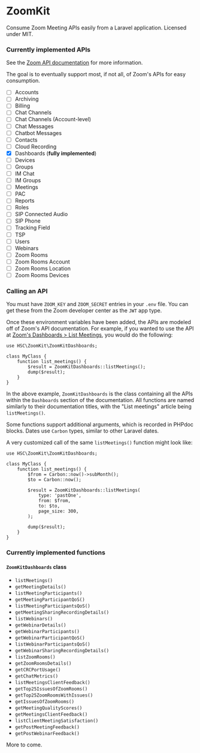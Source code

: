 # ZoomKit

Consume Zoom Meeting APIs easily from a Laravel application.
Licensed under MIT.

### Currently implemented APIs
See the [Zoom API documentation](https://marketplace.zoom.us/docs/api-reference/zoom-api) for more information.

The goal is to eventually support most, if not all, of Zoom's APIs for easy consumption.

- [ ] Accounts
- [ ] Archiving
- [ ] Billing
- [ ] Chat Channels
- [ ] Chat Channels (Account-level)
- [ ] Chat Messages
- [ ] Chatbot Messages
- [ ] Contacts
- [ ] Cloud Recording
- [x] Dashboards (**fully implemented**)
- [ ] Devices
- [ ] Groups
- [ ] IM Chat
- [ ] IM Groups
- [ ] Meetings
- [ ] PAC
- [ ] Reports
- [ ] Roles
- [ ] SIP Connected Audio
- [ ] SIP Phone
- [ ] Tracking Field
- [ ] TSP
- [ ] Users
- [ ] Webinars
- [ ] Zoom Rooms
- [ ] Zoom Rooms Account
- [ ] Zoom Rooms Location
- [ ] Zoom Rooms Devices

### Calling an API

You must have `ZOOM_KEY` and `ZOOM_SECRET` entries in your `.env` file.
You can get these from the Zoom developer center as the `JWT` app type.

Once these environment variables have been added, the APIs are modeled off of Zoom's API documentation. 
For example, if you wanted to use the API at [Zoom's Dashboards > List Meetings](https://marketplace.zoom.us/docs/api-reference/zoom-api/dashboards/dashboardmeetings), you would do the following:

```
use HSC\ZoomKit\ZoomKitDashboards;

class MyClass {
    function list_meetings() {
        $result = ZoomKitDashboards::listMeetings();
        dump($result);
    }
}
```

In the above example, `ZoomKitDashboards` is the class containing all the APIs within the `Dashboards` section of the documentation.
All functions are named similarly to their documentation titles, with the "List meetings" article being `listMeetings()`.

Some functions support additional arguments, which is recorded in PHPdoc blocks. Dates use `Carbon` types, similar to other Laravel dates.

A very customized call of the same `listMeetings()` function might look like:

```
use HSC\ZoomKit\ZoomKitDashboards;

class MyClass {
    function list_meetings() {
        $from = Carbon::now()->subMonth();
        $to = Carbon::now();
        
        $result = ZoomKitDashboards::listMeetings(
            type: 'pastOne',
            from: $from,
            to: $to,
            page_size: 300,
        );
        
        dump($result);
    }
}
```

### Currently implemented functions
#### `ZoomKitDashboards` class
- `listMeetings()`
- `getMeetingDetails()`
- `listMeetingParticipants()`
- `getMeetingParticipantQoS()`
- `listMeetingParticipantsQoS()`
- `getMeetingSharingRecordingDetails()`
- `listWebinars()`
- `getWebinarDetails()`
- `getWebinarParticipants()`
- `getWebinarParticipantQoS()`
- `listWebinarParticipantsQoS()`
- `getWebinarSharingRecordingDetails()`
- `listZoomRooms()`
- `getZoomRoomsDetails()`
- `getCRCPortUsage()`
- `getChatMetrics()`
- `listMeetingsClientFeedback()`
- `getTop25IssuesOfZoomRooms()`
- `getTop25ZoomRoomsWithIssues()`
- `getIssuesOfZoomRooms()`
- `getMeetingQualityScores()`
- `getMeetingsClientFeedback()`
- `listClientMeetingSatisfaction()`
- `getPostMeetingFeedback()`
- `getPostWebinarFeedback()`

More to come.
